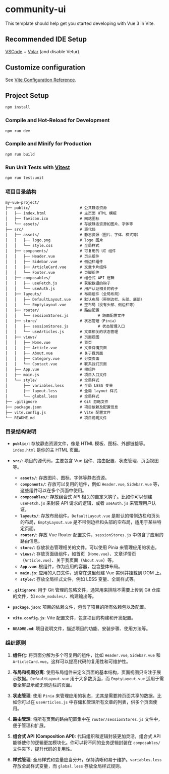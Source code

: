 # community-ui

This template should help get you started developing with Vue 3 in Vite.

## Recommended IDE Setup

[VSCode](https://code.visualstudio.com/) + [Volar](https://marketplace.visualstudio.com/items?itemName=Vue.volar) (and disable Vetur).

## Customize configuration

See [Vite Configuration Reference](https://vite.dev/config/).

## Project Setup

```sh
npm install
```

### Compile and Hot-Reload for Development

```sh
npm run dev
```

### Compile and Minify for Production

```sh
npm run build
```

### Run Unit Tests with [Vitest](https://vitest.dev/)

```sh
npm run test:unit
```


### 项目目录结构

```
my-vue-project/
├── public/                      # 公共静态资源
│   ├── index.html               # 主页面 HTML 模板
│   ├── favicon.ico              # 网站图标
│   └── assets/                  # 存放静态资源如图片、字体等
├── src/                         # 源代码
│   ├── assets/                  # 静态资源（图片、字体、样式等）
│   │   ├── logo.png             # logo 图片
│   │   └── style.css            # 全局样式
│   ├── components/              # 可复用的 UI 组件
│   │   ├── Header.vue           # 页头组件
│   │   ├── Sidebar.vue          # 侧边栏组件
│   │   ├── ArticleCard.vue      # 文章卡片组件
│   │   └── Footer.vue           # 页脚组件
│   ├── composables/             # 组合式 API 逻辑
│   │   ├── useFetch.js          # 获取数据的钩子
│   │   └── useAuth.js           # 用户认证相关的钩子
│   ├── layouts/                 # 布局组件（全局布局）
│   │   ├── DefaultLayout.vue    # 默认布局（带侧边栏、头部、底部）
│   │   └── EmptyLayout.vue      # 空布局（没有头部、侧边栏等）
│   ├── router/                  # 路由配置
│   │   └── sessionStores.js             # 路由配置文件
│   ├── store/                   # 状态管理（Pinia）
│   │   ├── sessionStores.js             # 状态管理入口
│   │   └── useArticles.js       # 文章相关的状态管理
│   ├── views/                   # 页面视图
│   │   ├── Home.vue             # 首页
│   │   ├── Article.vue          # 文章详情页面
│   │   ├── About.vue            # 关于我页面
│   │   ├── Category.vue         # 分类页面
│   │   └── Contact.vue          # 联系我们页面
│   ├── App.vue                  # 根组件
│   ├── main.js                  # 项目入口文件
│   └── style/                   # 全局样式
│       ├── variables.less       # 全局 LESS 变量
│       ├── layout.less          # 全局 layout 样式
│       └── global.less          # 全局样式
├── .gitignore                   # Git 忽略文件
├── package.json                 # 项目依赖及配置信息
├── vite.config.js               # Vite 配置文件
└── README.md                    # 项目说明文件
```

### 目录结构说明

- **`public/`**: 存放静态资源文件，像是 HTML 模板、图标、外部链接等。`index.html` 是你的主 HTML 页面。

- **`src/`**: 项目的源代码，主要包含 Vue 组件、路由配置、状态管理、页面视图等。

    - **`assets/`**: 存放图片、图标、字体等静态资源。
    - **`components/`**: 存放可以复用的组件，例如 `Header.vue`, `Sidebar.vue` 等，这些组件可以在多个页面中使用。
    - **`composables/`**: 存放组合式 API 相关的自定义钩子。比如你可以创建 `useFetch.js` 来封装 API 请求的逻辑，或者 `useAuth.js` 来管理用户认证。
    - **`layouts/`**: 存放布局组件。`DefaultLayout.vue` 是默认的带侧边栏和页头的布局，`EmptyLayout.vue` 是不带侧边栏和头部的空布局，适用于某些特定页面。
    - **`router/`**: 存放 Vue Router 配置文件，`sessionStores.js` 中包含了应用的路由信息。
    - **`store/`**: 存放状态管理相关的文件。可以使用 Pinia 来管理应用的状态。
    - **`views/`**: 存放页面级组件，如首页（`Home.vue`）、文章详情页（`Article.vue`）、关于我页面（`About.vue`）等。
    - **`App.vue`**: 根组件，作为应用的容器，包含整体布局。
    - **`main.js`**: 应用的入口文件，通常在这里创建 Vue 实例并挂载到 DOM 上。
    - **`style/`**: 存放全局样式文件，例如 LESS 变量、全局样式等。

- **`.gitignore`**: 用于 Git 管理的忽略文件，通常用来排除不需要上传到 Git 仓库的文件，如 `node_modules/`、构建输出等。

- **`package.json`**: 项目的依赖文件，包含了项目的所有依赖包以及配置。

- **`vite.config.js`**: Vite 配置文件，包含项目的构建和开发配置。

- **`README.md`**: 项目说明文件，描述项目的功能、安装步骤、使用方法等。

### 组织原则

1. **组件化**: 将页面分解为多个可复用的组件，比如 `Header.vue`, `Sidebar.vue` 和 `ArticleCard.vue`。这样可以提高代码的复用性和可维护性。

2. **布局和视图分离**: 使用布局组件来定义页面的基本结构，页面视图只专注于展示数据。`DefaultLayout.vue` 用于大多数页面，而 `EmptyLayout.vue` 适用于需要全屏显示或无侧边栏的页面。

3. **状态管理**: 使用 `Pinia` 来管理应用的状态，尤其是需要跨页面共享的数据。比如你可以在 `useArticles.js` 中存储和管理所有文章的列表，供多个页面使用。

4. **路由管理**: 将所有页面的路由配置集中在 `router/sessionStores.js` 文件中，便于管理和扩展。

5. **组合式 API (Composition API)**: 代码组织和逻辑封装更加灵活，组合式 API 能够使你的逻辑更加模块化。你可以将不同的业务逻辑封装在 `composables/` 文件夹下，提升代码的复用性。

6. **样式管理**: 全局样式和变量应当分开，保持清晰和易于维护。`variables.less` 存放全局样式变量，而 `global.less` 存放全局样式规则。
